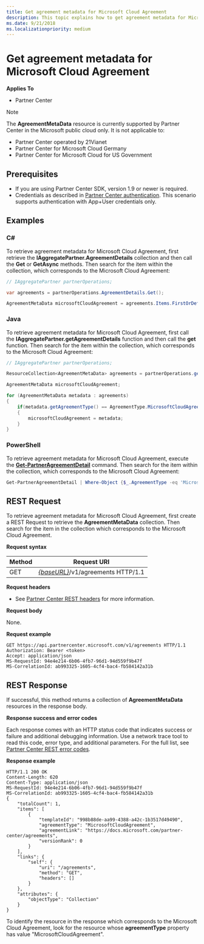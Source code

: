 ```yaml
---
title: Get agreement metadata for Microsoft Cloud Agreement
description: This topic explains how to get agreement metadata for Microsoft Cloud Agreement. 
ms.date: 9/21/2018
ms.localizationpriority: medium
---
```


# Get agreement metadata for Microsoft Cloud Agreement


**Applies To**

-   Partner Center

> [!NOTE]  
> The **AgreementMetaData** resource is currently supported by Partner Center in the Microsoft public cloud only. It is not applicable to:
> -   Partner Center operated by 21Vianet
> -   Partner Center for Microsoft Cloud Germany
> -   Partner Center for Microsoft Cloud for US Government


## <span id="Prerequisites"></span><span id="prerequisites"></span><span id="PREREQUISITES"></span>Prerequisites

 - If you are using Partner Center SDK, version 1.9 or newer is required. 
 - Credentials as described in [Partner Center authentication](./partner-center-authentication.md). This scenario supports authentication with App+User credentials only. 

## <span id="Examples"></span><span id="examples"><span id="EXAMPLES"></span>Examples

### C#

To retrieve agreement metadata for Microsoft Cloud Agreement, first retrieve the **IAggregatePartner.AgreementDetails** collection and then call the **Get** or **GetAsync** methods. Then search for the item within the collection, which corresponds to the Microsoft Cloud Agreement:

```csharp
// IAggregatePartner partnerOperations;

var agreements = partnerOperations.AgreementDetails.Get();

AgreementMetaData microsoftCloudAgreement = agreements.Items.FirstOrDefault (agr => agr.AgreementType == AgreementType.MicrosoftCloudAgreement);
```

### Java

To retrieve agreement metadata for Microsoft Cloud Agreement, first call the **IAggregatePartner.getAgreementDetails** function and then call the **get** function. Then search for the item within the collection, which corresponds to the Microsoft Cloud Agreement:

```java
// IAggregatePartner partnerOperations;

ResourceCollection<AgreementMetaData> agreements = partnerOperations.getAgreements().get();

AgreementMetaData microsoftCloudAgreement;

for (AgreementMetaData metadata : agreements) 
{
    if(metadata.getAgreementType() == AgreementType.MicrosoftCloudAgreement)
    {
        microsoftCloudAgreement = metadata;
    }
}
```

### PowerShell

To retrieve agreement metadata for Microsoft Cloud Agreement, execute the [**Get-PartnerAgreementDetail**](https://github.com/Microsoft/Partner-Center-PowerShell/blob/master/docs/help/Get-PartnerAgreementDetail.md) command. Then search for the item within the collection, which corresponds to the Microsoft Cloud Agreement:

```powershell
Get-PartnerAgreementDetail | Where-Object {$_.AgreementType -eq 'MicrosoftCloudAgreement'} | Select-Object -First 1
```

## <span id="_Request"></span><span id="_request"></span><span id="_REQUEST"></span>REST Request

To retrieve agreement metadata for Microsoft Cloud Agreement, first create a REST Request to retrieve the **AgreementMetaData** collection. Then search for the item in the collection which corresponds to the Microsoft Cloud Agreement.

**Request syntax**

| Method | Request URI                                                         |
|--------|---------------------------------------------------------------------|
| GET    | [*\{baseURL\}*](partner-center-rest-urls.md)/v1/agreements HTTP/1.1 |


**Request headers**

-   See [Partner Center REST headers](headers.md) for more information.


**Request body**

None.


**Request example**

```http
GET https://api.partnercenter.microsoft.com/v1/agreements HTTP/1.1
Authorization: Bearer <token> 
Accept: application/json
MS-RequestId: 94e4e214-6b06-4fb7-96d1-94d559f9b47f
MS-CorrelationId: ab993325-1605-4cf4-bac4-fb584142a31b
```


## <span id="Response"></span><span id="response"></span><span id="RESPONSE"></span>REST Response

If successful, this method returns a collection of **AgreementMetaData** resources in the response body.


**Response success and error codes**

Each response comes with an HTTP status code that indicates success or failure and additional debugging information. Use a network trace tool to read this code, error type, and additional parameters. For the full list, see [Partner Center REST error codes](error-codes.md).

**Response example**

```http
HTTP/1.1 200 OK
Content-Length: 620
Content-Type: application/json
MS-RequestId: 94e4e214-6b06-4fb7-96d1-94d559f9b47f
MS-CorrelationId: ab993325-1605-4cf4-bac4-fb584142a31b
{
    "totalCount": 1,
    "items": [
        {
            "templateId": "998b88de-aa99-4388-a42c-1b3517d49490",
            "agreementType": "MicrosoftCloudAgreement",
            "agreementLink": "https://docs.microsoft.com/partner-center/agreements",
            "versionRank": 0
        }
    ],
    "links": {
        "self": {
            "uri": "/agreements",
            "method": "GET",
            "headers": []
        }
    },
    "attributes": {
        "objectType": "Collection"
    }
}
```

To identify the resource in the response which corresponds to the Microsoft Cloud Agreement, look for the resource whose **agreementType** property has value "MicrosoftCloudAgreement".